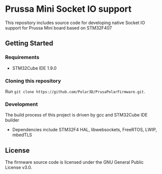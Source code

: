 # Prussa Mini Socket IO support

This repository includes source code for developing native Socket IO support for Prussa Mini board based on STM32F407

## Getting Started

### Requirements

- STM32Cube IDE 1.9.0

### Cloning this repository

Run `git clone https://github.com/Polar3D/PrusaPolarFirmware.git`.

### Development

The build process of this project is driven by gcc and STM32Cube IDE builder

- Dependencies include STM32F4 HAL, libwebsockets, FreeRTOS, LWIP, mbedTLS

## License

The firmware source code is licensed under the GNU General Public License v3.0.
